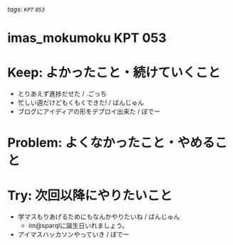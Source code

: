 ###### tags: `KPT` `053`

# imas_mokumoku KPT 053

# Keep: よかったこと・続けていくこと

- とりあえず進捗だせた / .ごっち
- 忙しい週だけどもくもくできた! / ばんじゅん
- ブログにアイディアの形をデプロイ出来た / ぼでー

# Problem: よくなかったこと・やめること

# Try: 次回以降にやりたいこと

- 学マスもりあげるためにもなんかやりたいね / ばんじゅん
  - im@sparqlに誕生日いれましょう。
- アイマスハッカソンやっていき / ぼでー
